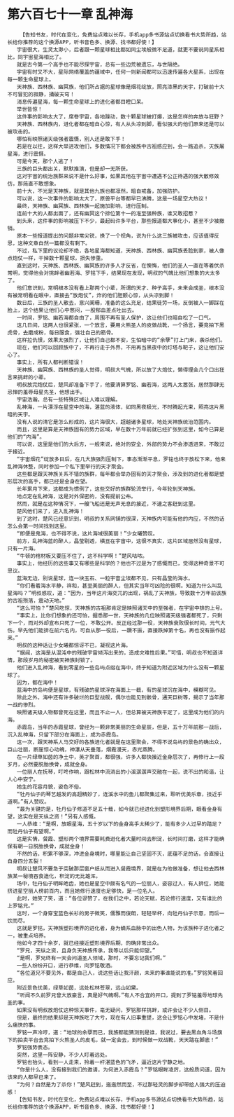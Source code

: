 # 第六百七十一章 乱神海
        【告知书友，时代在变化，免费站点难以长存，手机app多书源站点切换看书大势所趋，站长给你推荐的这个换源APP，听书音色多、换源、找书都好使！】
       宇宙很大，生灵太渺小，后者跟一颗星球相比都如同尘埃般微不足道，就更不要说同星系相比，同宇宙星海相比了。
       就是古今第一个高手也不能尽探宇宙，总有一些边荒被遗忘，与世隔绝。
       宇宙有时又不大，星际网络覆盖的疆域中，任何一则新闻都可以迅速传遍各大星系，出现在每一颗生命星球上。
       天神族、西林族、幽冥族，他们所占据的星球像是烟花绽放，照亮漆黑的天宇，打破前十大不可冒犯的寂静，捅破天穹！
       消息传遍星海，每一颗生命星球上的进化者都目瞪口呆。
       举世皆惊！
       这件事的影响太大了，席卷宇宙，各地躁动，数十颗星球被打爆，这是怎样的奔放与狂野？
       天神族、西林族内，进化者都在暗自心惊，有人从头凉到脚，看似强大的他们原来还是可以被攻击的。
       哪怕有映照诸天级强者震慑，别人还是敢下手！
       若是在以往，这样大举进攻他们，多数情况下都会被族中古祖感应到，会一路追杀，灭族屠星海，进行震慑。
       可是今天，那个人逃了！
       三族的巨头都出关，默默推演，但是却一无所获。
       这对宇宙的统治族群来说不是什么好事，如果其他在宇宙中遭遇不公正待遇的强大散修效仿，那简直不敢想象。
       前十大，不光是天神族，就是其他九族也都凛然，暗自戒备，加强防护。
       可以说，这一次事件的影响太大了，原兽平台等都早已沸腾，这是一场星空大热议！
       最终，天神族、幽冥族、西林族一起施加影响，进行压制。
       连前十大的人都出面了，还有幽冥这个排位第十一的准至强种族，谁又敢招惹？
       到头来，这件事的影响被压下不少，最起码许多平台，那些报道都大事化小，甚至不少被撤销。
       原本一些报道提出的问题非常尖锐，换了一个视角，说为什么这三族被攻击，应该值得反思，这种文章自然一篇都没有剩下。
       不过，私下里的议论却不绝，各地星海都知道，天神族、西林族、幽冥族丢脸到家，被人像点炮仗一样，干掉数十颗星球，损失惨重。
       直到这时，天神族、西林族、幽冥族的许多人才反省，在懊悔，他们的圣人一直在等着伏杀常明，觉得他会对挑衅者幽若海、罗铭下手，结果现在发现，明叔的气魄比他们想象的大太多了。
       他们意识到，常明根本没有看上那两个小辈，所谓的天才、种子高手，未来会成圣，根本没有被常明看在眼中，直接去“放炮仗”，炸的他们胆颤心惊，从头凉到脚！
       数日后，三族的圣人散去，意兴阑珊，准备的这么充足，结果徒劳一场，反倒被人一脚踩在脸上，这个结果让他们心中憋闷，一股郁血差点吐出去。
       一时间，罗铭、幽若海都自由了，周围不再有圣人保护，这让他们也暗自松了一口气。
       这几日间，这两人也很紧张，一个放言，要用火熊圣人的皮做战靴，一个扬言，要竞拍下黑虎骨，去磨成粉，每日服食，强壮自己的筋骨。
       这样拉仇恨，效果太强烈了，让他们自己都不安，生怕暗中的“余孽”打上门来，袭杀他们。
       现在，他们可以回顾族中了，不再行走于外界，不用再当黑夜中的灯塔与靶子，这让他们安心了。
       事实上，所有人都判断错误！
       天神族、幽冥族、西林族的圣人觉得，明叔大气魄，所以放了大炮仗，懒得理会几个口出狂言来挑衅的小辈。
       明叔放完炮仗后，楚风却准备下手了，他要清算罗铭、幽若海，这两人太嚣张，居然那肆无忌惮的羞辱母星先圣，他想出手。
       宇宙浩瀚，总有一些特殊区域让人难以理解。
       乱神海，一片漂浮在星空中的海，湛蓝的液体，如同黑夜极光，不时腾起光束，照亮这片黑暗的天宇。
       没有人说的清它是怎么形成的，这片海很大，超越诸多星球，地处天神族统治范围内。
       而且，这里是算是天神族固有的势力区域，早在数十万年前就已经扩张到这里，如今已算是他们的“内海”。
       可以说，这里是他们的大后方，一般来说，绝对的安全，外部的势力不会渗透进来，不敢过于接近。
       “宇宙烟花”绽放多日后，在几大族强烈压制下，事态渐渐平息，罗铭也终于放松下来，他来乱神海休整，同时参加一个私下里举行的天才聚会。
       这些都是跟天神族关系不错的族群，每年都会举办固有的天才聚会，涉及到的进化者都是塑形层次的高手，都已经是金身在望。
       长年累月下来，这都成为惯例了，这些交好的族群轮流举行，今年轮到天神族。
       地点定在乱神海，这是对外保密的，没有提前公布。
       然而，就是在这种情况下，一艘飞船还是无声无息的接近，不速之客赶到这里。
       楚风他们来了，进入乱神海！
       到了这时，楚风已经意识到，明叔的关系网铺的很深，天神族内可能有他的内应，不然的话怎么会第一时间找到这里。
       “即便是鬼海，也不得不说，这片海域很美丽！”少女曦赞叹。
       前方，乱神海蓝的醉人，晶莹剔透，横亘在宇宙中，这很不真实，这片区域居然没有星球，只有一片海。
       “牛顿的棺材板又要压不住了，这不科学啊！”楚风咕哝。
       事实上，他经历的这些事又有哪些是科学的？他也不过是为了感慨而已，觉得这种奇景不可思议。
       蓝海无边，别说星球，连一块玉石、一粒宇宙尘埃都不见，只有晶莹的海水。
       “你们看着海水平静，祥和，甚至美丽的醉人，但其实当年可凶险的很啊。知道为什么叫乱星海吗？”明叔感叹，道：“因为，当年这片海突兀的出现，祸乱了天神族，导致数十万年前该族的古祖殒落，震动天地。”
       “这么可怕？”楚风吃惊，天神族的古祖那肯定是映照诸天中的至强者，在宇宙中排的上号。
       “事实上，比你们想象的还可怕，据悉那一世，天神族的几位映照诸天级强者都死了，只剩下一个，而对外却宣布只死了一位，不敢公开。反正经过那一役，天神族衰败很长时间，元气大伤。早先他们能排在前六名内，可自从那一役后，一蹶不振，直接跌掉第十名，再也没有振作起来。”
       明叔的这种话让少女曦都惊讶不已，凝视这片海。
       “据闻，这海是从混沌中的残破宇宙倾泻出来的，造成灾难性后果。”可惜，明叔也不知道详情，那段岁月的秘密被天神族封锁了。
       他们进入乱神海，看到零星的一些岛屿点缀在海中，终于知道为附近区域为什么没有一颗星球了。
       因为，都在海中！
       蓝海中的岛屿便是星球，有残破的星球浮在海面上一截，有的星球沉在海中，模糊可见。
       除此之外，海中还有许多破烂的巨型战舰，偶尔也能见到骸骨，通天巨树等，揭示了当年那一战的惨烈。
       映照诸天级人物都曾死在这里，而且不止一人，但总算被天神族平定了，这里成为他们的内海。
       赤霞岛，当年的赤霞星球，曾经为一颗非常美丽的生命星辰，但是，五十万年前那一战后，沉入乱神海，只留下部分在海面上，成为赤霞岛。
       这一次，跟天神系人马交好的各族进化者就是在这里聚会，不得不说岛屿的景色的确出众，巨山壮丽，断崖惊心动魄，神瀑从天垂落，烟霞漫天，赤光蒸腾。
       在一片绿草如茵的净土中，英才聚首，都很强，许多人都快接近金身层次了，再修行上一段岁月，必然要脱胎换骨，成就金身。
       一位丽人在抚琴，叮咚作响，跟松林中流淌出的小溪潺潺声交融在一起，说不出的和谐，让人心中安宁。
       她生的花容月貌，姿色不俗。
       “牡丹仙子的琴艺越发的高超精妙了，连溪水中的鱼儿都聚集过来，聆听优美乐章，技近乎道啊。”有人赞叹。
       “最为关键的是，牡丹仙子修道不足五十载，如今就已经进化到塑形境界后期，眼看金身有望，这实在是天纵之资！”另有人感慨。
       一人恭维：“是啊，放眼星海，五十岁以下的金身高手太稀少了，能有多少人过早的踏足？而牡丹仙子有望啊。”
       这是实情，餐霞、塑形两个境界需要耗费进化者大量时间去积淀，长时间打磨，这样才能确保有朝一日脱胎换骨，成就金身！
       不然的话，积累不够深，冲进金身境时，哪里能让自己坚固不灭，底蕴不足的话，会直接让自身四分五裂！
       明叔让楚风不要急于突破那层窗户纸从而进入餐霞境界，就是在为他做准备，想让他去西林族某一秘境吞食造化，积淀的无比雄浑。
       场中，牡丹仙子明眸皓齿，她也是星空中颇有名气的一位丽人，姿容过人，有人排位，她能挤进星空丽人榜前百内，而且她修行速度也足够快，是一位名人。
       此时，她笑了笑，道：“各位谬赞了，在我们之中，若论天赋，若论修行速度，又有谁比的上罗铭兄。”
       这时，一个身穿宝蓝色长衫的男子微笑，儒雅而俊朗，轻轻举杯，向牡丹仙子示意，而后一饮而尽。
       这就是罗铭，天神族塑形境界的进化者，身为嫡系血脉中的出色人物，为该族种子进化者之一，被重点培养。
       他如今才四十余岁，就已经接近塑形境界后期，的确非常出众。
       “罗兄，天纵之资，且身负天神族传承，我等以后只能仰望。”
       “是啊，罗兄终有一天会问道圣人领域，那时，不要忘记我们啊。”
       一些人纷纷开口，进行恭维，向罗铭敬酒。
       “各位道兄不要见外，都是自己人，说这些话让我汗颜，未来的事谁能说的准。”罗铭笑着回应。
       附近景色优美，绿草如茵，远处松林苍翠，远山如黛。
       “听闻不久前罗兄曾大放豪言，真是好气魄啊。”有人不合宜的开口，提到了罗铭羞辱地球先圣的事。
       如果没有明叔放炮仗这种惊天事件，毫无疑问，罗铭那样挑衅，或许会让不少人侧目。
       但是，最终的结果却是天神族吃了大亏，现在有人旧事重提，这会让罗铭心中发堵，不是什么痛快的事。
       罗铭一声冷哼，道：“地球的余孽而已，我族都能猜测到是谁，我说过，要去黑血角斗场旗下的拍卖平台去竞拍下火熊圣人的皮毛，就一定会去，到时候做一双战靴，天天踏在脚底！”
       罗铭强势表态。
       突然，这里一阵安静，不少人盯着远处。
       罗铭也抬头，看到一人走来，拎着一杆湛蓝色的飞矛，逼近这片宁静之地。
       “你是什么人，没有接到我们的邀请，为何进入赤霞岛？”罗铭眼眸凌厉，这般质问道，因为该来的人都早已来了。
       “为何？自然是为了杀你！”楚风赶到，迤迤然而至，不过那轻灵的脚步却带给人强大的压迫感！
       【告知书友，时代在变化，免费站点难以长存，手机app多书源站点切换看书大势所趋，站长给你推荐的这个换源APP，听书音色多、换源、找书都好使！】
